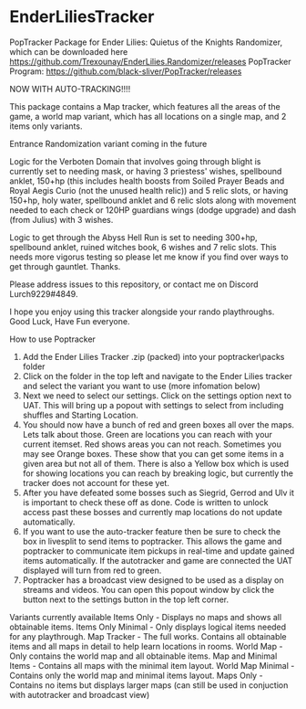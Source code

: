 # EnderLiliesTracker

PopTracker Package for Ender Lilies: Quietus of the Knights Randomizer, which can be downloaded here https://github.com/Trexounay/EnderLilies.Randomizer/releases
PopTracker Program: https://github.com/black-sliver/PopTracker/releases

NOW WITH AUTO-TRACKING!!!!

This package contains a Map tracker, which features all the areas of the game, a world map variant, which has all locations on a single map, and 2 items only variants.

Entrance Randomization variant coming in the future

Logic for the Verboten Domain that involves going through blight is currently set to needing mask, or having 3 priestess' wishes, spellbound anklet, 150+hp (this includes health boosts from Soiled Prayer Beads and Royal Aegis Curio (not the unused health relic)) and 5 relic slots, or having 150+hp, holy water, spellbound anklet and 6 relic slots along with movement needed to each check or 120HP guardians wings (dodge upgrade) and dash (from Julius) with 3 wishes.

Logic to get through the Abyss Hell Run is set to needing 300+hp, spellbound anklet, ruined witches book, 6 wishes and 7 relic slots. This needs more vigorus testing so please let me know if you find over ways to get through gauntlet. Thanks.

Please address issues to this repository, or contact me on Discord Lurch9229#4849.

I hope you enjoy using this tracker alongside your rando playthroughs. Good Luck, Have Fun everyone.

How to use Poptracker

1. Add the Ender Lilies Tracker .zip (packed) into your poptracker\packs folder
2. Click on the folder in the top left and navigate to the Ender Lilies tracker and select the variant you want to use (more infomation below)
3. Next we need to select our settings. Click on the settings option next to UAT. This will bring up a popout with settings to select from including shuffles and Starting Location.
4. You should now have a bunch of red and green boxes all over the maps. Lets talk about those. Green are locations you can reach with your current itemset. Red shows areas you can not reach. Sometimes you may see Orange boxes. These show that you can get some items in a given area but not all of them. There is also a Yellow box which is used for showing locations you can reach by breaking logic, but currently the tracker does not account for these yet.
5. After you have defeated some bosses such as Siegrid, Gerrod and Ulv it is important to check these off as done. Code is written to unlock access past these bosses and currently map locations do not update automatically.
6. If you want to use the auto-tracker feature then be sure to check the box in livesplit to send items to poptracker. This allows the game and poptracker to communicate item pickups in real-time and update gained items automatically. If the autotracker and game are connected the UAT displayed will turn from red to green.
7. Poptracker has a broadcast view designed to be used as a display on streams and videos. You can open this popout window by click the button next to the settings button in the top left corner.

Variants currently available
Items Only - Displays no maps and shows all obtainable items.
Items Only Minimal - Only displays logical items needed for any playthrough.
Map Tracker -  The full works. Contains all obtainable items and all maps in detail to help learn locations in rooms.
World Map - Only contains the world map and all obtainable items.
Map and Minimal Items - Contains all maps with the minimal item layout.
World Map Minimal -  Contains only the world map and minimal items layout.
Maps Only - Contains no items but displays larger maps (can still be used in conjuction with autotracker and broadcast view)
